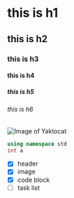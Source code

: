 # this is h1
## this is h2
### this is h3
#### this is h4
##### this is h5
###### this is h6
![Image of Yaktocat](https://octodex.github.com/images/yaktocat.png)
```C++
using namespace std
int a
```
- [x] header
- [x] image
- [x] code block
- [ ] task list 
